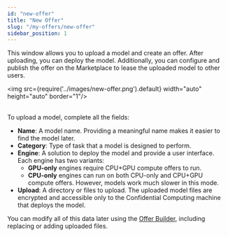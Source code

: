 ```yaml
---
id: "new-offer"
title: "New Offer"
slug: "/my-offers/new-offer"
sidebar_position: 1
---
```


This window allows you to upload a model and create an <a id="offer"><span className="dashed-underline">offer</span></a>. After uploading, you can deploy the model. Additionally, you can configure and publish the offer on the Marketplace to lease the uploaded model to other users.

<img src={require('../images/new-offer.png').default} width="auto" height="auto" border="1"/>
<br/>
<br/>

To upload a model, complete all the fields:

- **Name**: A model name. Providing a meaningful name makes it easier to find the model later.
- **Category**: Type of task that a model is designed to perform.
- **Engine**: A solution to deploy the model and provide a user interface. Each engine has two variants:
    + **GPU-only** engines require CPU+GPU compute offers to run.
    + **CPU-only** engines can run on both CPU-only and CPU+GPU compute offers. However, models work much slower in this mode.
- **Upload**: A directory or files to upload. The uploaded model files are encrypted and accessible only to the Confidential Computing machine that deploys the model.

You can modify all of this data later using the [Offer Builder](/marketplace/my-offers/offer-builder), including replacing or adding uploaded files.